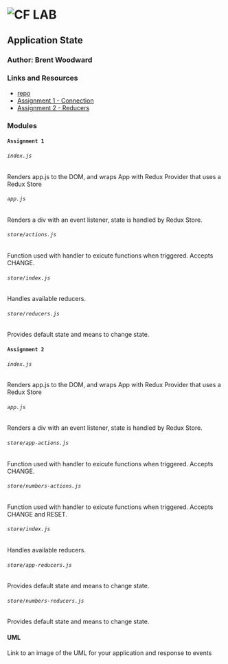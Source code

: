 ![CF](http://i.imgur.com/7v5ASc8.png) LAB
=================================================

## Application State

### Author: Brent Woodward

### Links and Resources
* [repo](https://github.com/BrentTech/31-application-state)
* [Assignment 1 - Connection](https://codesandbox.io/s/r49x15qrko)
* [Assignment 2 - Reducers](https://codesandbox.io/s/21xw70n9ny)

### Modules
#### `Assignment 1`

###### `index.js`
Renders app.js to the DOM, and wraps App with Redux Provider that uses a Redux Store
###### `app.js`
Renders a div with an event listener, state is handled by Redux Store.
###### `store/actions.js`
Function used with handler to exicute functions when triggered. Accepts CHANGE.
###### `store/index.js`
Handles available reducers.
###### `store/reducers.js`
Provides default state and means to change state.


#### `Assignment 2`

###### `index.js`
Renders app.js to the DOM, and wraps App with Redux Provider that uses a Redux Store
###### `app.js`
Renders a div with an event listener, state is handled by Redux Store.
###### `store/app-actions.js`
Function used with handler to exicute functions when triggered. Accepts CHANGE.
###### `store/numbers-actions.js`
Function used with handler to exicute functions when triggered. Accepts CHANGE and RESET.
###### `store/index.js`
Handles available reducers.
###### `store/app-reducers.js`
Provides default state and means to change state.
###### `store/numbers-reducers.js`
Provides default state and means to change state.

#### UML
Link to an image of the UML for your application and response to events
